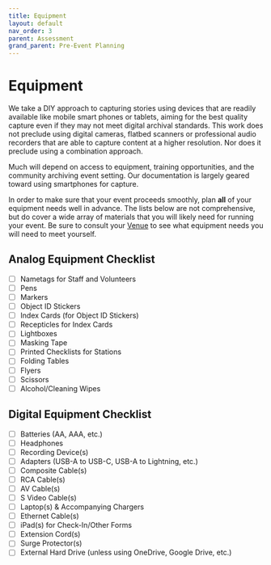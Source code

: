 ```yaml
---
title: Equipment
layout: default
nav_order: 3
parent: Assessment
grand_parent: Pre-Event Planning
---
```


# Equipment

We take a DIY approach to capturing stories using devices that are readily available like mobile smart phones or tablets, aiming for the best quality capture even if they may not meet digital archival standards. This work does not preclude using digital cameras, flatbed scanners or professional audio recorders that are able to capture content at a higher resolution. Nor does it preclude using a combination approach. 

Much will depend on access to equipment, training opportunities, and the community archiving event setting. Our documentation is largely geared toward using smartphones for capture.

In order to make sure that your event proceeds smoothly, plan **all** of your equipment needs well in advance. The lists below are not comprehensive, but do cover a wide array of materials that you will likely need for running your event. Be sure to consult your [Venue]({{site.url}}{{site.baseurl}}/docs/preEvent/assessment/venue/venue.html) to see what equipment needs you will need to meet yourself. 


## Analog Equipment Checklist 

- [ ] Nametags for Staff and Volunteers
- [ ] Pens
- [ ] Markers 
- [ ] Object ID Stickers 
- [ ] Index Cards (for Object ID Stickers)
- [ ] Recepticles for Index Cards 
- [ ] Lightboxes
- [ ] Masking Tape
- [ ] Printed Checklists for Stations
- [ ] Folding Tables 
- [ ] Flyers 
- [ ] Scissors 
- [ ] Alcohol/Cleaning Wipes 

## Digital Equipment Checklist 

- [ ] Batteries (AA, AAA, etc.)
- [ ] Headphones 
- [ ] Recording Device(s)
- [ ] Adapters (USB-A to USB-C, USB-A to Lightning, etc.)
- [ ] Composite Cable(s)
- [ ] RCA Cable(s)
- [ ] AV Cable(s)
- [ ] S Video Cable(s)
- [ ] Laptop(s) & Accompanying Chargers 
- [ ] Ethernet Cable(s)
- [ ] iPad(s) for Check-In/Other Forms
- [ ] Extension Cord(s)
- [ ] Surge Protector(s)
- [ ] External Hard Drive (unless using OneDrive, Google Drive, etc.)
